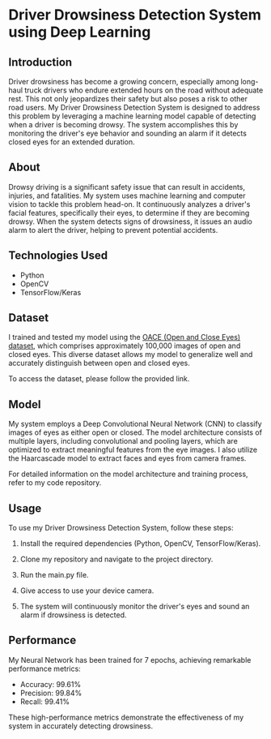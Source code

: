 # Driver Drowsiness Detection System using Deep Learning

## Introduction

Driver drowsiness has become a growing concern, especially among long-haul truck drivers who endure extended hours on the road without adequate rest. This not only jeopardizes their safety but also poses a risk to other road users. My Driver Drowsiness Detection System is designed to address this problem by leveraging a machine learning model capable of detecting when a driver is becoming drowsy. The system accomplishes this by monitoring the driver's eye behavior and sounding an alarm if it detects closed eyes for an extended duration.

## About

Drowsy driving is a significant safety issue that can result in accidents, injuries, and fatalities. My system uses machine learning and computer vision to tackle this problem head-on. It continuously analyzes a driver's facial features, specifically their eyes, to determine if they are becoming drowsy. When the system detects signs of drowsiness, it issues an audio alarm to alert the driver, helping to prevent potential accidents.

## Technologies Used

- Python
- OpenCV
- TensorFlow/Keras

## Dataset

I trained and tested my model using the [OACE (Open and Close Eyes) dataset](https://www.kaggle.com/datasets/muhammadhananasghar/oace-open-and-close-eyes-dataset), which comprises approximately 100,000 images of open and closed eyes. This diverse dataset allows my model to generalize well and accurately distinguish between open and closed eyes.

To access the dataset, please follow the provided link.

## Model

My system employs a Deep Convolutional Neural Network (CNN) to classify images of eyes as either open or closed. The model architecture consists of multiple layers, including convolutional and pooling layers, which are optimized to extract meaningful features from the eye images. I also utilize the Haarcascade model to extract faces and eyes from camera frames.

For detailed information on the model architecture and training process, refer to my code repository.

## Usage

To use my Driver Drowsiness Detection System, follow these steps:

1. Install the required dependencies (Python, OpenCV, TensorFlow/Keras).

2. Clone my repository and navigate to the project directory.

3. Run the main.py file.

4. Give access to use your device camera.

4. The system will continuously monitor the driver's eyes and sound an alarm if drowsiness is detected.

## Performance

My Neural Network has been trained for 7 epochs, achieving remarkable performance metrics:

- Accuracy: 99.61%
- Precision: 99.84%
- Recall: 99.41%

These high-performance metrics demonstrate the effectiveness of my system in accurately detecting drowsiness.